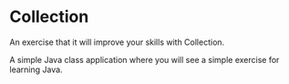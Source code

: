 # Collection
An exercise that it will improve your skills with Collection.

A simple Java class application where you will see a simple exercise for learning Java.
